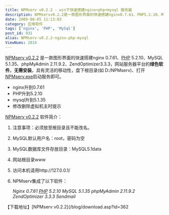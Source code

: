 ```yaml
---
title: NPMserv v0.2.2 - win下快速搭建nginx+php+mysql 服务器
description: NPMservv0.2.2是一款图形界面的快速搭建nginx0.7.61、PHP5.2.10、MySQL5.1.35、phpMyAdmin2.11.9.2、ZendOptimizer3.3.3，网站服务器平台的绿色软件。无需安装，具有灵活的移动性，盘下根目录(如D:/NPMserv)、打开NPMserv.exe启动服务即可。nginx升到0.7.61PHP升到5.2.10mysql升到5.1.35修改删除虚拟机主时提示
date: 2009-08-05 11:13:03
category: 应用软件
tags: ['nginx', 'PHP', 'MySql']
post_id: 931
alias: NPMserv-v0.2.2-nginx-php-mysql
ViewNums: 2814
---
```


[NPMserv v0.2.2](/blog/npmserv-v022-nginx-php-mysql) 是一款图形界面的快速搭建nginx 0.7.61、[PHP](/tags/PHP) 5.2.10、MySQL 5.1.35、phpMyAdmin 2.11.9.2、ZendOptimizer3.3.3，网站服务器平台的**绿色软件**。**无需安装**，具有灵活的移动性，盘下根目录(如 D:/NPMserv)、打开[NPMserv.exe](/blog/npmserv-v022-nginx-php-mysql)启动服务即可。

* nginx升到0.7.61
* PHP升到5.2.10
* mysql升到5.1.35
* 修改删除虚拟机主时提示

[NPMserv v0.2.2](/blog/npmserv-v022-nginx-php-mysql) 软件简介：

1. 注意事项：必须放至根目录且不能改名。
2. MySQL默认用户名：root，密码为空
3. MySQL数据库文件存放目录：MySQL5.1data
4. 网站根目录www
5. 访问本机请用http://127.0.0.1/
6. NPMserv集成了以下软件：

    *Nginx 0.7.61
    [PHP](/tags/PHP) 5.2.10
    MySQL 5.1.35
    phpMyAdmin 2.11.9.2
    ZendOptimizer 3.3.3
    Sendmail*

【下载地址】[NPMserv v0.2.2](/blog/download.asp?id=362

